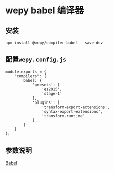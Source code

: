 # wepy babel 编译器

## 安装

```
npm install @wepy/compiler-babel --save-dev
```

## 配置`wepy.config.js`

```
module.exports = {
    "compilers": {
        babel: {
            'presets': [
                'es2015',
                'stage-1'
            ],
            'plugins': [
                'transform-export-extensions',
                'syntax-export-extensions',
                'transform-runtime'
            ]
        }
    }
};
```

## 参数说明

[Babel](https://github.com/babel/babel)